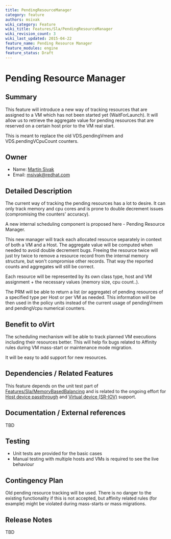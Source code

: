```yaml
---
title: PendingResourceManager
category: feature
authors: msivak
wiki_category: Feature
wiki_title: Features/Sla/PendingResourceManager
wiki_revision_count: 3
wiki_last_updated: 2015-04-22
feature_name: Pending Resource Manager
feature_modules: engine
feature_status: Draft
---
```


# Pending Resource Manager

## Summary

This feature will introduce a new way of tracking resources that are assigned to a VM which has not been started yet (WaitForLaunch). It will allow us to retrieve the aggregate value for pending resources that are reserved on a certain host prior to the VM real start.

This is meant to replace the old VDS.pendingVmem and VDS.pendingVCpuCount counters.

## Owner

*   Name: [ Martin Sivak](User:Msivak)
*   Email: <msivak@redhat.com>

## Detailed Description

The current way of tracking the pending resources has a lot to desire. It can only track memory and cpu cores and is prone to double decrement issues (compromising the counters' accuracy).

A new internal scheduling component is proposed here - Pending Resource Manager.

This new manager will track each allocated resource separately in context of both a VM and a Host. The aggregate value will be computed when needed to avoid double decrement bugs. Freeing the resource twice will just try twice to remove a resource record from the internal memory structure, but won't compromise other records. That way the reported counts and aggregates will still be correct.

Each resource will be represented by its own class type, host and VM assignment + the necessary values (memory size, cpu count..).

The PRM will be able to return a list (or aggregate) of pending resources of a specified type per Host or per VM as needed. This information will be then used in the policy units instead of the current usage of pendingVmem and pendingVcpu numerical counters.

## Benefit to oVirt

The scheduling mechanism will be able to track planned VM executions including their resources better. This will help fix bugs related to Affinity rules during VM mass-start or maintenance mode migration.

It will be easy to add support for new resources.

## Dependencies / Related Features

This feature depends on the unit test part of [Features/Sla/MemoryBasedBalancing](/develop/release-management/features/memorybasedbalancing/) and is related to the ongoing effort for [Host device passthrough](/develop/release-management/features/engine/hostdev-passthrough/) and [Virtual device (SR-IOV)](/develop/release-management/features/engine/sr-iov/) support.

## Documentation / External references

TBD

## Testing

*   Unit tests are provided for the basic cases
*   Manual testing with multiple hosts and VMs is required to see the live behaviour

## Contingency Plan

Old pending resource tracking will be used. There is no danger to the existing functionality if this is not accepted, but affinity related rules (for example) might be violated during mass-starts or mass migrations.

## Release Notes

TBD



